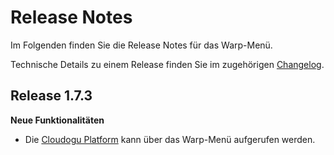# Release Notes

Im Folgenden finden Sie die Release Notes für das Warp-Menü. 

Technische Details zu einem Release finden Sie im zugehörigen [Changelog](https://docs.cloudogu.com/de/docs/system-components/warp-menu/CHANGELOG/).

## Release 1.7.3

**Neue Funktionalitäten**

* Die [Cloudogu Platform](https://platform.cloudogu.com/de/) kann über das Warp-Menü aufgerufen werden.